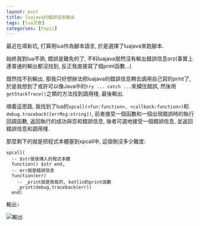```yaml
---
layout: post
title: luajava的錯誤信息輸出 
tags: [lua文章]
categories: [topic]
---
```

<p>最近在填新坑, 打算用lua作為腳本語言, 於是選擇了luajava來跑腳本.</p><p>始終我對lua不熟, 錯誤是難免的了, 不料luajava居然沒有輸出錯誤信息orz(事實上連普通的輸出都沒找到, 反正我直接寫了個print函數…)</p><p>既然找不到輸出, 那我只好想辦法把luajava的錯誤信息轉去調用自己寫的print了, 於是我想到了或許可以像Java中的<code>try ... catch ...</code>來攔住錯誤, 然後用 <code>getStackTrace()</code>之類的方法找到調用棧, 最後輸出.</p>
<p>順着這思路, 我找到了lua的<code>xpcall(&lt;fun:function&gt;, &lt;callback:function&gt;)</code>和<code>debug.traceback([errMsg:string])</code>, 前者接受一個函數和一個出現錯誤時的執行回調函數, 返回執行的成功與否和錯誤信息, 後者可選地接受一個錯誤信息, 並返回錯誤信息和調用棧.</p>
<p>那麼剩下的就是把程式本體塞到xpcall中, 這個倒沒多少難度:</p>
<pre><code class="language-lua">xpcall(
  -- $str是我傳入的程式本體
  function() $str end,
  -- err就是錯誤信息
  function(err)
    -- _print就是我寫的, kotlin的print函數
    _print(debug.traceback(err))
  end)</code><p></p><p>輸出:</p><p><img src="https://paletteovo.moe//2017/02/06/luajava-exception/snipaste20170206_001011.png" alt="輸出"/></p></pre>